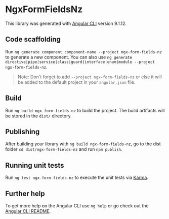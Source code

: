 # NgxFormFieldsNz

This library was generated with [Angular CLI](https://github.com/angular/angular-cli) version 9.1.12.

## Code scaffolding

Run `ng generate component component-name --project ngx-form-fields-nz` to generate a new component. You can also use `ng generate directive|pipe|service|class|guard|interface|enum|module --project ngx-form-fields-nz`.
> Note: Don't forget to add `--project ngx-form-fields-nz` or else it will be added to the default project in your `angular.json` file. 

## Build

Run `ng build ngx-form-fields-nz` to build the project. The build artifacts will be stored in the `dist/` directory.

## Publishing

After building your library with `ng build ngx-form-fields-nz`, go to the dist folder `cd dist/ngx-form-fields-nz` and run `npm publish`.

## Running unit tests

Run `ng test ngx-form-fields-nz` to execute the unit tests via [Karma](https://karma-runner.github.io).

## Further help

To get more help on the Angular CLI use `ng help` or go check out the [Angular CLI README](https://github.com/angular/angular-cli/blob/master/README.md).
